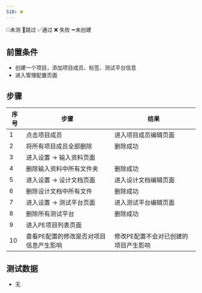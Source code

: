 ```yaml
---
S10: ❌
---
```

◻️未测    🚫跳过     ✅通过    ❌ 失败    ➖未创建

## 前置条件

- 创建一个项目，添加项目成员、标签、测试平台信息
- 进入管理配置页面

## 步骤

| 序号  | 步骤                   | 结果                  |
| --- | -------------------- | ------------------- |
| 1   | 点击项目成员               | 进入项目成员编辑页面          |
| 2   | 将所有项目成员全部删除          | 删除成功                |
| 3   | 进入设置 -> 输入资料页面       |                     |
| 4   | 删除输入资料中所有文件夹         | 删除成功                |
| 5   | 进入设置 -> 设计文档页面       | 进入设计文档编辑页面          |
| 6   | 删除设计文档中所有文件          | 删除成功                |
| 7   | 进入设置 -> 测试平台页面       | 进入测试平台编辑页面          |
| 8   | 删除所有测试平台             | 删除成功                |
| 9   | 进入PE项目列表页面           |                     |
| 10  | 查看PE配置的修改是否对项目信息产生影响 | 修改PE配置不会对已创建的项目产生影响 |

## 测试数据

- 无
